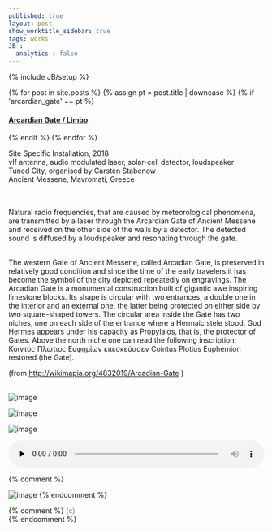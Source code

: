 ```yaml
---
published: true
layout: post
show_worktitle_sidebar: true
tags: works
JB :
  analytics : false
---
```


{% include JB/setup %}


{% for post in site.posts %}
	{% assign pt = post.title | downcase %}
	{% if 'arcardian_gate' == pt %}
<h4><a href="{{ BASE_PATH }}{{ post.url }}">Arcardian Gate / Limbo</a></h4>
	{% endif %}
{% endfor %}

<p>
Site Specific Installation, 2018<br />
vlf antenna, audio modulated laser, solar-cell detector, loudspeaker<br />
Tuned City, organised by Carsten Stabenow<br />
Ancient Messene, Mavromati, Greece

<br /><br />
Natural radio frequencies, that are caused by meteorological phenomena, are transmitted by a laser through the Arcardian Gate of Ancient Messene and received on the other side of the walls by a detector. The detected sound is diffused by a loudspeaker and resonating through the gate.<br /><br />

The western Gate of Ancient Messene, called Arcadian Gate, is preserved in relatively good condition and since the time of the early travelers it has become the symbol of the city depicted repeatedly on engravings.
The Arcadian Gate is a monumental construction built of gigantic awe inspiring limestone blocks. Its shape is circular with two entrances, a double one in the interior and an external one, the latter being protected on either side by two square-shaped towers. The circular area inside the Gate has two niches, one on each side of the entrance where a Hermaic stele stood. God Hermes appears under his capacity as Propylaios, that is, the protector of Gates. Above the north niche one can read the following inscription: Κoιντος Πλώτιος Ευφημίων επεσκεύασεν Cointus Plotius Euphemion restored (the Gate).<br />

(from
<a href="http://wikimapia.org/4832019/Arcadian-Gate" target="_blank">
http://wikimapia.org/4832019/Arcadian-Gate</a>
) 
<br /><br />


<img src="{{ site.url }}/images/arcardian_gate_detector_sm.jpg" alt="image">
<p></p>
<img src="{{ site.url }}/images/arcardian_gate_laser_sm.jpg" alt="image">
<p></p>
<img src="{{ site.url }}/images/arcardian_gate_night_sm.jpg" alt="image">


<p></p>
<audio controls style="width: 100%" preload="none">
  <source src="{{ site.url }}/images/arcardian_gate_short.mp3" type="audio/mpeg">
</audio>


{% comment %}
<p></p>
<img src="{{ site.url }}/images/arcardian_gate_detector_sm.jpg" alt="image">
{% endcomment %}




{% comment %}
<font color="grey">(c)<br /></font>
{% endcomment %}
